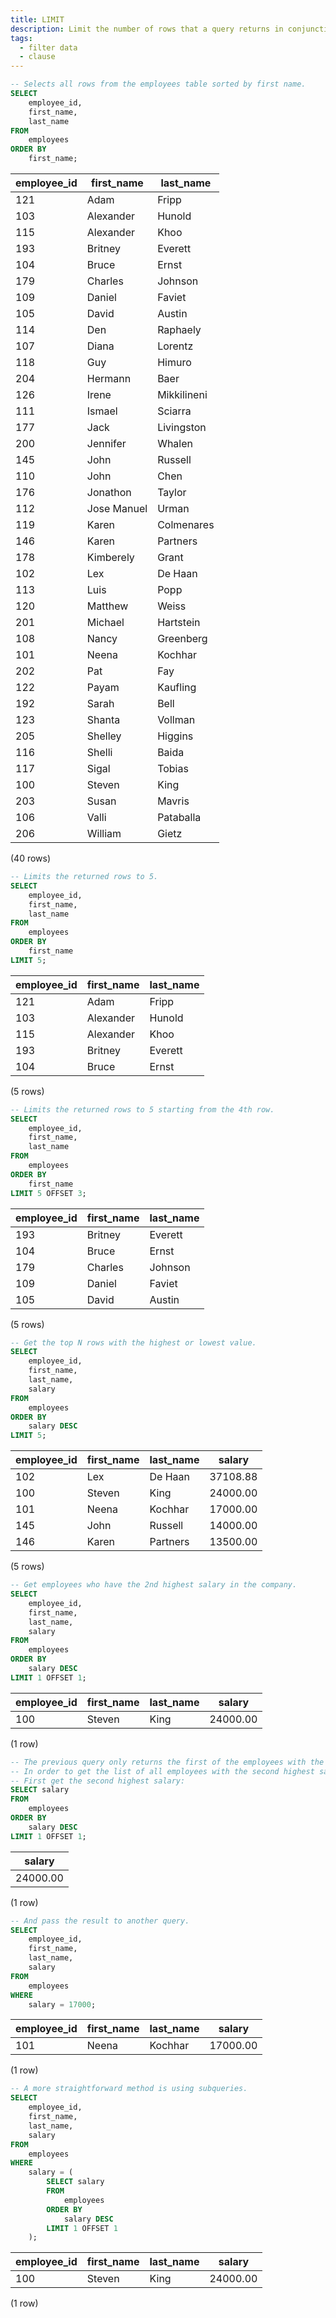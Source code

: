 ```yaml
---
title: LIMIT
description: Limit the number of rows that a query returns in conjunction with the OFFSET clause
tags:
  - filter data
  - clause
---
```



```sql
-- Selects all rows from the employees table sorted by first name.
SELECT
    employee_id,
    first_name,
    last_name
FROM
    employees
ORDER BY
    first_name;
```

|employee_id | first_name  |  last_name  
|------------|-------------|-------------
|121 | Adam        | Fripp
|103 | Alexander   | Hunold
|115 | Alexander   | Khoo
|193 | Britney     | Everett
|104 | Bruce       | Ernst
|179 | Charles     | Johnson
|109 | Daniel      | Faviet
|105 | David       | Austin
|114 | Den         | Raphaely
|107 | Diana       | Lorentz
|118 | Guy         | Himuro
|204 | Hermann     | Baer
|126 | Irene       | Mikkilineni
|111 | Ismael      | Sciarra
|177 | Jack        | Livingston
|200 | Jennifer    | Whalen
|145 | John        | Russell
|110 | John        | Chen
|176 | Jonathon    | Taylor
|112 | Jose Manuel | Urman
|119 | Karen       | Colmenares
|146 | Karen       | Partners
|178 | Kimberely   | Grant
|102 | Lex         | De Haan
|113 | Luis        | Popp
|120 | Matthew     | Weiss
|201 | Michael     | Hartstein
|108 | Nancy       | Greenberg
|101 | Neena       | Kochhar
|202 | Pat         | Fay
|122 | Payam       | Kaufling
|192 | Sarah       | Bell
|123 | Shanta      | Vollman
|205 | Shelley     | Higgins
|116 | Shelli      | Baida
|117 | Sigal       | Tobias
|100 | Steven      | King
|203 | Susan       | Mavris
|106 | Valli       | Pataballa
|206 | William     | Gietz
(40 rows)

```sql
-- Limits the returned rows to 5.
SELECT
    employee_id,
    first_name,
    last_name
FROM
    employees
ORDER BY
    first_name
LIMIT 5;
```

|employee_id | first_name | last_name 
|------------|------------|-----------
|121 | Adam       | Fripp
|103 | Alexander  | Hunold
|115 | Alexander  | Khoo
|193 | Britney    | Everett
|104 | Bruce      | Ernst
(5 rows)

```sql
-- Limits the returned rows to 5 starting from the 4th row.
SELECT
    employee_id,
    first_name,
    last_name
FROM
    employees
ORDER BY
    first_name
LIMIT 5 OFFSET 3;
```

|employee_id | first_name | last_name 
|------------|------------|-----------
|193 | Britney    | Everett
|104 | Bruce      | Ernst
|179 | Charles    | Johnson
|109 | Daniel     | Faviet
|105 | David      | Austin
(5 rows)

```sql
-- Get the top N rows with the highest or lowest value.
SELECT
    employee_id,
    first_name,
    last_name,
    salary
FROM
    employees
ORDER BY
    salary DESC
LIMIT 5;
```

|employee_id | first_name | last_name |  salary  
|------------|------------|-----------|----------
|102 | Lex        | De Haan   | 37108.88
|100 | Steven     | King      | 24000.00
|101 | Neena      | Kochhar   | 17000.00
|145 | John       | Russell   | 14000.00
|146 | Karen      | Partners  | 13500.00
(5 rows)

```sql
-- Get employees who have the 2nd highest salary in the company.
SELECT
    employee_id,
    first_name,
    last_name,
    salary
FROM
    employees
ORDER BY
    salary DESC
LIMIT 1 OFFSET 1;
```

|employee_id | first_name | last_name |  salary  
|------------|------------|-----------|----------
|100 | Steven     | King      | 24000.00
(1 row)

```sql
-- The previous query only returns the first of the employees with the second highest salary.
-- In order to get the list of all employees with the second highest salary.
-- First get the second highest salary:
SELECT salary
FROM
    employees
ORDER BY
    salary DESC
LIMIT 1 OFFSET 1;
```

|salary  
|---------
|24000.00
(1 row)

```sql
-- And pass the result to another query.
SELECT
    employee_id,
    first_name,
    last_name,
    salary
FROM
    employees
WHERE
    salary = 17000;
```

|employee_id | first_name | last_name |  salary  
|------------|------------|-----------|----------
|101 | Neena      | Kochhar   | 17000.00
(1 row)

```sql
-- A more straightforward method is using subqueries.
SELECT
    employee_id,
    first_name,
    last_name,
    salary
FROM
    employees
WHERE
    salary = (
        SELECT salary
        FROM
            employees
        ORDER BY
            salary DESC
        LIMIT 1 OFFSET 1
    );

```

|employee_id | first_name | last_name |  salary  
|------------|------------|-----------|----------
|100 | Steven     | King      | 24000.00
(1 row)


